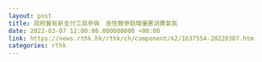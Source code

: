 ```yaml
---
layout: post
title: 政府冀有新支付工具參與　良性競爭助增優惠消費氣氛
date: 2022-03-07 12:00:08.000000000 +08:00
link: https://news.rthk.hk/rthk/ch/component/k2/1637554-20220307.htm
categories: rthk
---
```



